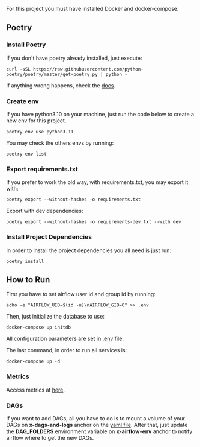 For this project you must have installed Docker and docker-compose.

## Poetry
### Install Poetry
If you don't have poetry already installed, just execute:
```shell
curl -sSL https://raw.githubusercontent.com/python-poetry/poetry/master/get-poetry.py | python -
```
If anything wrong happens, check the [docs](https://python-poetry.org/docs/).

### Create env
If you have python3.10 on your machine, just run the code below to create a new env for this project.
```shell script
poetry env use python3.11
```
You may check the others envs by running:
```shell
poetry env list
```

### Export requirements.txt
If you prefer to work the old way, with requirements.txt, you may export it with:
```shell
poetry export --without-hashes -o requirements.txt
```

Export with dev dependencies:
```shell
poetry export --without-hashes -o requirements-dev.txt --with dev
```

### Install Project Dependencies
In order to install the project dependencies you all need is just run:
```shell script
poetry install
```


## How to Run
First you have to set airflow user id and group id by running:
```shell
echo -e "AIRFLOW_UID=$(id -u)\nAIRFLOW_GID=0" >> .env
```

Then, just initialize the database to use:
```shell
docker-compose up initdb
```
All configuration parameters are set in [.env](.env) file.

The last command, in order to run all services is:
```shell
docker-compose up -d
```

### Metrics
Access metrics at [here](http://localhost:9102/metrics).

### DAGs
If you want to add DAGs, all you have to do is to mount a volume of your DAGs on __x-dags-and-logs__ anchor on the [yaml file](docker-compose.yml).
After that, just update the __DAG_FOLDERS__ environment variable on __x-airflow-env__ anchor to notify airflow where to get the new DAGs.
